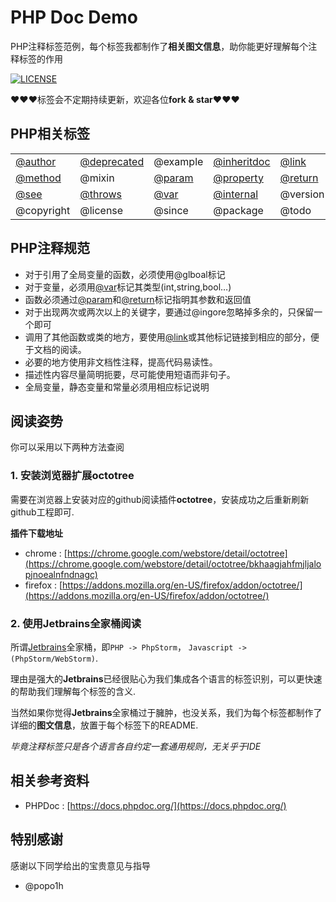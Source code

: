 # PHP Doc Demo 

PHP注释标签范例，每个标签我都制作了**相关图文信息**，助你能更好理解每个注释标签的作用

[![LICENSE](https://img.shields.io/badge/license-MIT-blue.svg?style=flat-square)](https://github.com/yinggaozhen/doc-demo/blob/master/LICENSE)

:heart::heart::heart:标签会不定期持续更新，欢迎各位**fork & star**:heart::heart::heart:

## PHP相关标签

||||||
|---|---|---|---|---|
|[@author](./author)|[@deprecated](./deprecated)|@example|[@inheritdoc](./inheritdoc)|[@link](./link)|
|[@method](./method)|@mixin|[@param](./param)|[@property](./property)|[@return](./return)|
|[@see](./see)|[@throws](./throws)|[@var](./var)|[@internal](./internal)|@version|
| @copyright | @license| @since |@package |@todo |

## PHP注释规范
- 对于引用了全局变量的函数，必须使用@glboal标记
- 对于变量，必须用[@var](./var)标记其类型(int,string,bool…)
- 函数必须通过[@param](./param)和[@return](./return)标记指明其参数和返回值
- 对于出现两次或两次以上的关键字，要通过@ingore忽略掉多余的，只保留一个即可
- 调用了其他函数或类的地方，要使用[@link](./link)或其他标记链接到相应的部分，便于文档的阅读。
- 必要的地方使用非文档性注释，提高代码易读性。
- 描述性内容尽量简明扼要，尽可能使用短语而非句子。
- 全局变量，静态变量和常量必须用相应标记说明

## 阅读姿势

你可以采用以下两种方法查阅

### 1. 安装浏览器扩展octotree

需要在浏览器上安装对应的github阅读插件**octotree**，安装成功之后重新刷新github工程即可.

**插件下载地址**

- chrome : [https://chrome.google.com/webstore/detail/octotree](https://chrome.google.com/webstore/detail/octotree/bkhaagjahfmjljalopjnoealnfndnagc)
- firefox : [https://addons.mozilla.org/en-US/firefox/addon/octotree/](https://addons.mozilla.org/en-US/firefox/addon/octotree/)

### 2. 使用Jetbrains全家桶阅读

所谓[Jetbrains](https://www.jetbrains.com/)全家桶，即`PHP -> PhpStorm`， `Javascript -> (PhpStorm/WebStorm)`.

理由是强大的**Jetbrains**已经很贴心为我们集成各个语言的标签识别，可以更快速的帮助我们理解每个标签的含义.

当然如果你觉得**Jetbrains**全家桶过于臃肿，也没关系，我们为每个标签都制作了详细的**图文信息**，放置于每个标签下的README.

*毕竟注释标签只是各个语言各自约定一套通用规则，无关乎于IDE* 

## 相关参考资料

- PHPDoc : [https://docs.phpdoc.org/](https://docs.phpdoc.org/)

## 特别感谢

感谢以下同学给出的宝贵意见与指导

- @popo1h
